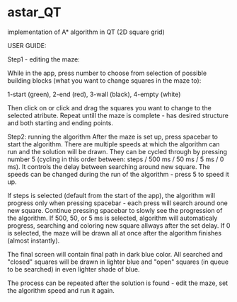 # astar_QT
implementation of A* algorithm in QT (2D square grid)


USER GUIDE:

Step1 - editing the maze:

While in the app, press number to choose from selection of possible building blocks (what you want to change squares in the maze to):

1-start (green), 2-end (red), 3-wall (black), 4-empty (white)

Then click on or click and drag the squares you want to change to the selected atribute. Repeat untill the maze is complete - has desired structure and both starting and ending points.


Step2: running the algorithm
After the maze is set up, press spacebar to start the algorithm. There are multiple speeds at which the algorithm can run and the solution will be drawn. They can be cycled through by pressing number 5 (cycling in this order between:  steps / 500 ms / 50 ms / 5 ms / 0 ms). It controls the delay between searching around new square. The speeds can be changed during the run of the algorithm - press 5 to speed it up.

If steps is selected (default from the start of the app), the algorithm will progress only when pressing spacebar - each press will search around one new square. Continue pressing spacebar to slowly see the progression of the algorithm.
If 500, 50, or 5 ms is selected, algorithm will automaticaly progress, searching and coloring new square allways after the set delay.
If 0 is selected, the maze will be drawn all at once after the algorithm finishes (almost instantly).

The final screen will contain final path in dark blue color. All searched and "closed" squares will be drawn in lighter blue and "open" squares (in queue to be searched) in even lighter shade of blue.

The process can be repeated after the solution is found - edit the maze, set the algorithm speed and run it again.
